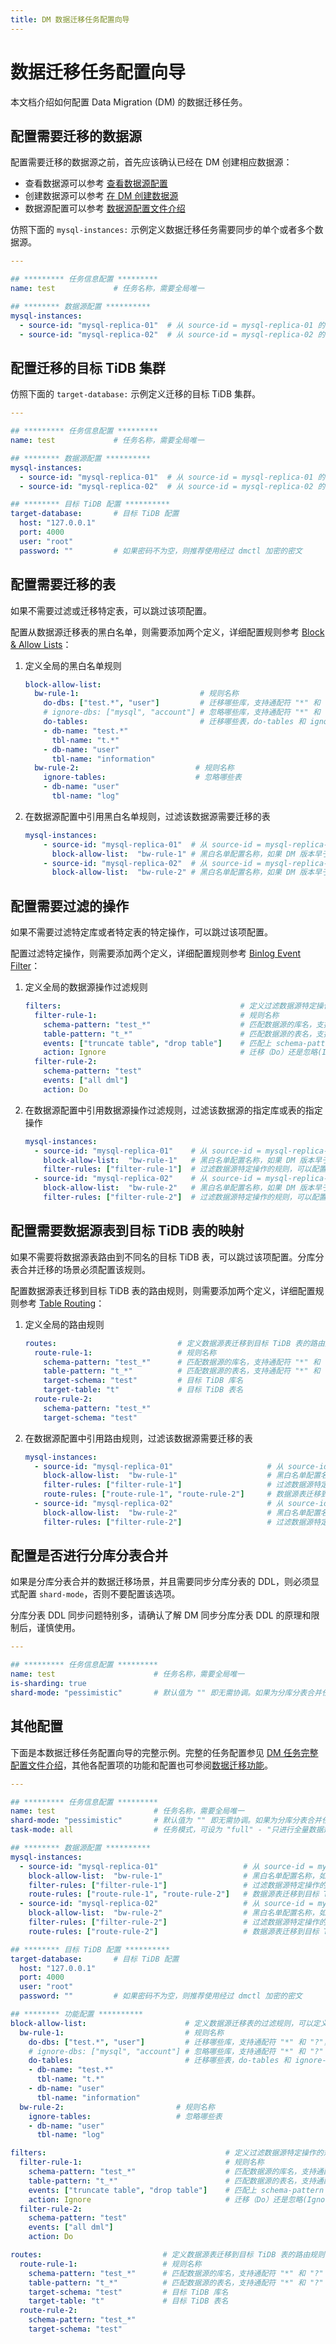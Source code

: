 ```yaml
---
title: DM 数据迁移任务配置向导
---
```


# 数据迁移任务配置向导

本文档介绍如何配置 Data Migration (DM) 的数据迁移任务。

## 配置需要迁移的数据源

配置需要迁移的数据源之前，首先应该确认已经在 DM 创建相应数据源：

- 查看数据源可以参考 [查看数据源配置](manage-source.md#查看数据源配置)
- 创建数据源可以参考 [在 DM 创建数据源](migrate-data-using-dm.md#第-3-步创建数据源)
- 数据源配置可以参考 [数据源配置文件介绍](source-configuration-file.md)

仿照下面的 `mysql-instances:` 示例定义数据迁移任务需要同步的单个或者多个数据源。

```yaml
---

## ********* 任务信息配置 *********
name: test             # 任务名称，需要全局唯一

## ******** 数据源配置 **********
mysql-instances:
  - source-id: "mysql-replica-01"  # 从 source-id = mysql-replica-01 的数据源迁移数据
  - source-id: "mysql-replica-02"  # 从 source-id = mysql-replica-02 的数据源迁移数据
```

## 配置迁移的目标 TiDB 集群

仿照下面的 `target-database:` 示例定义迁移的目标 TiDB 集群。

```yaml
---

## ********* 任务信息配置 *********
name: test             # 任务名称，需要全局唯一

## ******** 数据源配置 **********
mysql-instances:
  - source-id: "mysql-replica-01"  # 从 source-id = mysql-replica-01 的数据源迁移数据
  - source-id: "mysql-replica-02"  # 从 source-id = mysql-replica-02 的数据源迁移数据

## ******** 目标 TiDB 配置 **********
target-database:       # 目标 TiDB 配置
  host: "127.0.0.1"
  port: 4000
  user: "root"
  password: ""         # 如果密码不为空，则推荐使用经过 dmctl 加密的密文
```

## 配置需要迁移的表

如果不需要过滤或迁移特定表，可以跳过该项配置。

配置从数据源迁移表的黑白名单，则需要添加两个定义，详细配置规则参考 [Block & Allow Lists](key-features.md#block--allow-table-lists)：

1. 定义全局的黑白名单规则

    ```yaml
    block-allow-list:
      bw-rule-1:                           # 规则名称
        do-dbs: ["test.*", "user"]         # 迁移哪些库，支持通配符 "*" 和 "?"，do-dbs 和 ignore-dbs 只需要配置一个，如果两者同时配置只有 do-dbs 会生效
        # ignore-dbs: ["mysql", "account"] # 忽略哪些库，支持通配符 "*" 和 "?"
        do-tables:                         # 迁移哪些表，do-tables 和 ignore-tables 只需要配置一个，如果两者同时配置只有 do-tables 会生效
        - db-name: "test.*"
          tbl-name: "t.*"
        - db-name: "user"
          tbl-name: "information"
      bw-rule-2:                          # 规则名称
        ignore-tables:                    # 忽略哪些表
        - db-name: "user"
          tbl-name: "log"
    ```

2. 在数据源配置中引用黑白名单规则，过滤该数据源需要迁移的表

    ```yaml
    mysql-instances:
        - source-id: "mysql-replica-01"  # 从 source-id = mysql-replica-01 的数据源迁移数据
          block-allow-list:  "bw-rule-1" # 黑白名单配置名称，如果 DM 版本早于 v2.0.0-beta.2 则使用 black-white-list
        - source-id: "mysql-replica-02"  # 从 source-id = mysql-replica-02 的数据源迁移数据
          block-allow-list:  "bw-rule-2" # 黑白名单配置名称，如果 DM 版本早于 v2.0.0-beta.2 则使用 black-white-list
    ```

## 配置需要过滤的操作

如果不需要过滤特定库或者特定表的特定操作，可以跳过该项配置。

配置过滤特定操作，则需要添加两个定义，详细配置规则参考 [Binlog Event Filter](key-features.md#binlog-event-filter)：

1. 定义全局的数据源操作过滤规则

    ```yaml
    filters:                                        # 定义过滤数据源特定操作的规则，可以定义多个规则
      filter-rule-1:                                # 规则名称
        schema-pattern: "test_*"                    # 匹配数据源的库名，支持通配符 "*" 和 "?"
        table-pattern: "t_*"                        # 匹配数据源的表名，支持通配符 "*" 和 "?"
        events: ["truncate table", "drop table"]    # 匹配上 schema-pattern 和 table-pattern 的库或者表的操作类型
        action: Ignore                              # 迁移（Do）还是忽略(Ignore)
      filter-rule-2:
        schema-pattern: "test"
        events: ["all dml"]
        action: Do
    ```

2. 在数据源配置中引用数据源操作过滤规则，过滤该数据源的指定库或表的指定操作

    ```yaml
    mysql-instances:
      - source-id: "mysql-replica-01"    # 从 source-id = mysql-replica-01 的数据源迁移数据
        block-allow-list:  "bw-rule-1"   # 黑白名单配置名称，如果 DM 版本早于 v2.0.0-beta.2 则使用 black-white-list
        filter-rules: ["filter-rule-1"]  # 过滤数据源特定操作的规则，可以配置多个过滤规则
      - source-id: "mysql-replica-02"    # 从 source-id = mysql-replica-02 的数据源迁移数据
        block-allow-list:  "bw-rule-2"   # 黑白名单配置名称，如果 DM 版本早于 v2.0.0-beta.2 则使用 black-white-list
        filter-rules: ["filter-rule-2"]  # 过滤数据源特定操作的规则，可以配置多个过滤规则
    ```

## 配置需要数据源表到目标 TiDB 表的映射

如果不需要将数据源表路由到不同名的目标 TiDB 表，可以跳过该项配置。分库分表合并迁移的场景必须配置该规则。

配置数据源表迁移到目标 TiDB 表的路由规则，则需要添加两个定义，详细配置规则参考 [Table Routing](key-features.md#table-routing)：

1. 定义全局的路由规则

    ```yaml
    routes:                           # 定义数据源表迁移到目标 TiDB 表的路由规则，可以定义多个规则
      route-rule-1:                   # 规则名称
        schema-pattern: "test_*"      # 匹配数据源的库名，支持通配符 "*" 和 "?"
        table-pattern: "t_*"          # 匹配数据源的表名，支持通配符 "*" 和 "?"
        target-schema: "test"         # 目标 TiDB 库名
        target-table: "t"             # 目标 TiDB 表名
      route-rule-2:
        schema-pattern: "test_*"
        target-schema: "test"
    ```

2. 在数据源配置中引用路由规则，过滤该数据源需要迁移的表

    ```yaml
    mysql-instances:
      - source-id: "mysql-replica-01"                     # 从 source-id = mysql-replica-01 的数据源迁移数据
        block-allow-list:  "bw-rule-1"                    # 黑白名单配置名称，如果 DM 版本早于 v2.0.0-beta.2 则使用 black-white-list
        filter-rules: ["filter-rule-1"]                   # 过滤数据源特定操作的规则，可以配置多个过滤规则
        route-rules: ["route-rule-1", "route-rule-2"]     # 数据源表迁移到目标 TiDB 表的路由规则，可以定义多个规则
      - source-id: "mysql-replica-02"                     # 从 source-id = mysql-replica-02 的数据源迁移数据
        block-allow-list:  "bw-rule-2"                    # 黑白名单配置名称，如果 DM 版本早于 v2.0.0-beta.2 则使用 black-white-list
        filter-rules: ["filter-rule-2"]                   # 过滤数据源特定操作的规则，可以配置多个过滤规则
    ```

## 配置是否进行分库分表合并

如果是分库分表合并的数据迁移场景，并且需要同步分库分表的 DDL，则必须显式配置 `shard-mode`，否则不要配置该选项。

分库分表 DDL 同步问题特别多，请确认了解 DM 同步分库分表 DDL 的原理和限制后，谨慎使用。

```yaml
---

## ********* 任务信息配置 *********
name: test                      # 任务名称，需要全局唯一
is-sharding: true
shard-mode: "pessimistic"       # 默认值为 "" 即无需协调。如果为分库分表合并任务，请设置为悲观协调模式 "pessimistic"。在深入了解乐观协调模式的原理和使用限制后，也可以设置为乐观协调模式 "optimistic"
```

## 其他配置

下面是本数据迁移任务配置向导的完整示例。完整的任务配置参见 [DM 任务完整配置文件介绍](task-configuration-file-full.md)，其他各配置项的功能和配置也可参阅[数据迁移功能](key-features.md)。

```yaml
---

## ********* 任务信息配置 *********
name: test                      # 任务名称，需要全局唯一
shard-mode: "pessimistic"       # 默认值为 "" 即无需协调。如果为分库分表合并任务，请设置为悲观协调模式 "pessimistic"。在深入了解乐观协调模式的原理和使用限制后，也可以设置为乐观协调模式 "optimistic"
task-mode: all                  # 任务模式，可设为 "full" - "只进行全量数据迁移"、"incremental" - "Binlog 实时同步"、"all" - "全量 + Binlog 迁移"

## ******** 数据源配置 **********
mysql-instances:
  - source-id: "mysql-replica-01"                   # 从 source-id = mysql-replica-01 的数据源迁移数据
    block-allow-list:  "bw-rule-1"                  # 黑白名单配置名称，如果 DM 版本早于 v2.0.0-beta.2 则使用 black-white-list
    filter-rules: ["filter-rule-1"]                 # 过滤数据源特定操作的规则，可以配置多个过滤规则
    route-rules: ["route-rule-1", "route-rule-2"]   # 数据源表迁移到目标 TiDB 表的路由规则，可以定义多个规则
  - source-id: "mysql-replica-02"                   # 从 source-id = mysql-replica-02 的数据源迁移数据
    block-allow-list:  "bw-rule-2"                  # 黑白名单配置名称，如果 DM 版本早于 v2.0.0-beta.2 则使用 black-white-list
    filter-rules: ["filter-rule-2"]                 # 过滤数据源特定操作的规则，可以配置多个过滤规则
    route-rules: ["route-rule-2"]                   # 数据源表迁移到目标 TiDB 表的路由规则，可以定义多个规则

## ******** 目标 TiDB 配置 **********
target-database:       # 目标 TiDB 配置
  host: "127.0.0.1"
  port: 4000
  user: "root"
  password: ""         # 如果密码不为空，则推荐使用经过 dmctl 加密的密文

## ******** 功能配置 **********
block-allow-list:                      # 定义数据源迁移表的过滤规则，可以定义多个规则。如果 DM 版本早于 v2.0.0-beta.2 则使用 black-white-list
  bw-rule-1:                           # 规则名称
    do-dbs: ["test.*", "user"]         # 迁移哪些库，支持通配符 "*" 和 "?"，do-dbs 和 ignore-dbs 只需要配置一个，如果两者同时配置只有 do-dbs 会生效
    # ignore-dbs: ["mysql", "account"] # 忽略哪些库，支持通配符 "*" 和 "?"
    do-tables:                         # 迁移哪些表，do-tables 和 ignore-tables 只需要配置一个，如果两者同时配置只有 do-tables 会生效
    - db-name: "test.*"
      tbl-name: "t.*"
    - db-name: "user"
      tbl-name: "information"
  bw-rule-2:                         # 规则名称
    ignore-tables:                   # 忽略哪些表
    - db-name: "user"
      tbl-name: "log"

filters:                                        # 定义过滤数据源特定操作的规则，可以定义多个规则
  filter-rule-1:                                # 规则名称
    schema-pattern: "test_*"                    # 匹配数据源的库名，支持通配符 "*" 和 "?"
    table-pattern: "t_*"                        # 匹配数据源的表名，支持通配符 "*" 和 "?"
    events: ["truncate table", "drop table"]    # 匹配上 schema-pattern 和 table-pattern 的库或者表的操作类型
    action: Ignore                              # 迁移（Do）还是忽略(Ignore)
  filter-rule-2:
    schema-pattern: "test"
    events: ["all dml"]
    action: Do

routes:                           # 定义数据源表迁移到目标 TiDB 表的路由规则，可以定义多个规则
  route-rule-1:                   # 规则名称
    schema-pattern: "test_*"      # 匹配数据源的库名，支持通配符 "*" 和 "?"
    table-pattern: "t_*"          # 匹配数据源的表名，支持通配符 "*" 和 "?"
    target-schema: "test"         # 目标 TiDB 库名
    target-table: "t"             # 目标 TiDB 表名
  route-rule-2:
    schema-pattern: "test_*"
    target-schema: "test"
```
